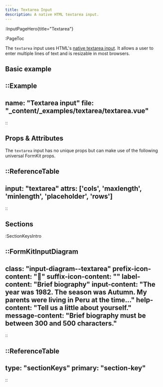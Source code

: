 ```yaml
---
title: Textarea Input
description: A native HTML textarea input.
---
```


:InputPageHero{title="Textarea"}

:PageToc

The `textarea` input uses HTML's [native textarea input](https://developer.mozilla.org/en-US/docs/Web/HTML/Element/textarea). It allows a user to enter multiple lines of text and is resizable in most browsers.

## Basic example

::Example
---
name: "Textarea input"
file: "_content/_examples/textarea/textarea.vue"
---
::


## Props & Attributes

The `textarea` input has no unique props but can make use of the following universal
FormKit props.

::ReferenceTable
---
input: "textarea" 
attrs: ['cols', 'maxlength', 'minlength', 'placeholder', 'rows']
---
::


## Sections

:SectionKeysIntro

::FormKitInputDiagram
---
class: "input-diagram--textarea"
prefix-icon-content: "📕"
suffix-icon-content: ""
label-content: "Brief biography"
input-content: "The year was 1982. The season was Autumn. My parents were living in Peru at the time..."
help-content: "Tell us a little about yourself."
message-content: "Brief biography must be between 300 and 500 characters."
---
::

::ReferenceTable
---
type: "sectionKeys"
primary: "section-key"
---
::

